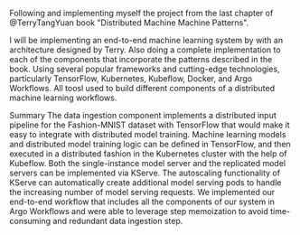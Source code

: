 Following and implementing myself the project from the last chapter of @TerryTangYuan book "Distributed Machine Machine Patterns".

I will be implementing an end-to-end machine learning system by with an architecture designed by Terry. Also doing a complete implementation to each of the components that incorporate the patterns described in the book. Using several popular frameworks and cutting-edge technologies, particularly TensorFlow, Kubernetes, Kubeflow, Docker, and Argo Workflows. All toosl used to build different components of a distributed machine learning workflows.


Summary
The data ingestion component implements a distributed input pipeline for the Fashion-MNIST dataset with TensorFlow that would make it easy to integrate with distributed model training.
Machine learning models and distributed model training logic can be defined in TensorFlow, and then executed in a distributed fashion in the Kubernetes cluster with the help of Kubeflow.
Both the single-instance model server and the replicated model servers can be implemented via KServe. The autoscaling functionality of KServe can automatically create additional model serving pods to handle the increasing number of model serving requests.
We implemented our end-to-end workflow that includes all the components of our system in Argo Workflows and were able to leverage step memoization to avoid time-consuming and redundant data ingestion step.
